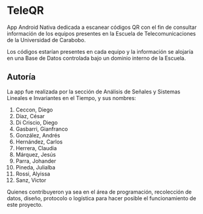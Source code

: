 # TeleQR

App Android Nativa dedicada a escanear códigos QR con el fin de consultar información de los equipos presentes en la Escuela de Telecomunicaciones de la Universidad de Carabobo.

Los códigos estarían presentes en cada equipo y la información se alojaría en una Base de Datos controlada bajo un dominio interno de la Escuela.

## Autoría

La app fue realizada por la sección de Análisis de Señales y Sistemas Lineales e Invariantes en el Tiempo, y sus nombres:

1. Ceccon, Diego
2. Díaz, César
3. Di Criscio, Diego
4. Gasbarri, Gianfranco
5. González, Andrés
6. Hernández, Carlos
7. Herrera, Claudia
8. Márquez, Jesús
9. Parra, Johander
10. Pineda, Julialba
11. Rossi, Alyissa
12. Sanz, Victor

Quienes contribuyeron ya sea en el área de programación, recolección de datos, diseño, protocolo o logística para hacer posible el funcionamiento de este proyecto.
